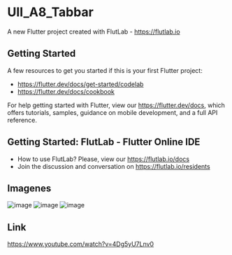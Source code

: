 # UII_A8_Tabbar

A new Flutter project created with FlutLab - https://flutlab.io

## Getting Started

A few resources to get you started if this is your first Flutter project:

- https://flutter.dev/docs/get-started/codelab
- https://flutter.dev/docs/cookbook

For help getting started with Flutter, view our
https://flutter.dev/docs, which offers tutorials,
samples, guidance on mobile development, and a full API reference.

## Getting Started: FlutLab - Flutter Online IDE

- How to use FlutLab? Please, view our https://flutlab.io/docs
- Join the discussion and conversation on https://flutlab.io/residents

## Imagenes
![image](https://github.com/hernandez5i/UII_A8_Tabbar/assets/144732360/547ef612-7a4b-4539-aa94-0a54295985e3)
![image](https://github.com/hernandez5i/UII_A8_Tabbar/assets/144732360/a75cdbd7-2b70-4b46-bf81-d62aaca8cdda)
![image](https://github.com/hernandez5i/UII_A8_Tabbar/assets/144732360/fbb196e3-16a2-4581-aa93-db08a133d9e6)


## Link
https://www.youtube.com/watch?v=4Dg5yU7Lnv0
